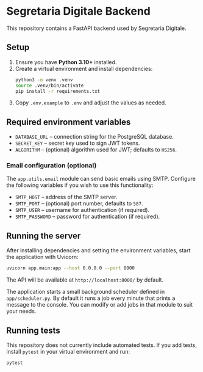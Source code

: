# Segretaria Digitale Backend

This repository contains a FastAPI backend used by Segretaria Digitale.

## Setup

1. Ensure you have **Python 3.10+** installed.
2. Create a virtual environment and install dependencies:
   ```bash
   python3 -m venv .venv
   source .venv/bin/activate
   pip install -r requirements.txt
   ```
3. Copy `.env.example` to `.env` and adjust the values as needed.

## Required environment variables

- `DATABASE_URL` – connection string for the PostgreSQL database.
- `SECRET_KEY` – secret key used to sign JWT tokens.
- `ALGORITHM` – (optional) algorithm used for JWT; defaults to `HS256`.

### Email configuration (optional)

The `app.utils.email` module can send basic emails using SMTP. Configure the
following variables if you wish to use this functionality:

- `SMTP_HOST` – address of the SMTP server.
- `SMTP_PORT` – (optional) port number, defaults to `587`.
- `SMTP_USER` – username for authentication (if required).
- `SMTP_PASSWORD` – password for authentication (if required).

## Running the server

After installing dependencies and setting the environment variables, start the
application with Uvicorn:

```bash
uvicorn app.main:app --host 0.0.0.0 --port 8000
```

The API will be available at `http://localhost:8000/` by default.

The application starts a small background scheduler defined in
`app/scheduler.py`. By default it runs a job every minute that prints a message
to the console. You can modify or add jobs in that module to suit your needs.

## Running tests

This repository does not currently include automated tests. If you add tests,
install `pytest` in your virtual environment and run:

```bash
pytest
```
